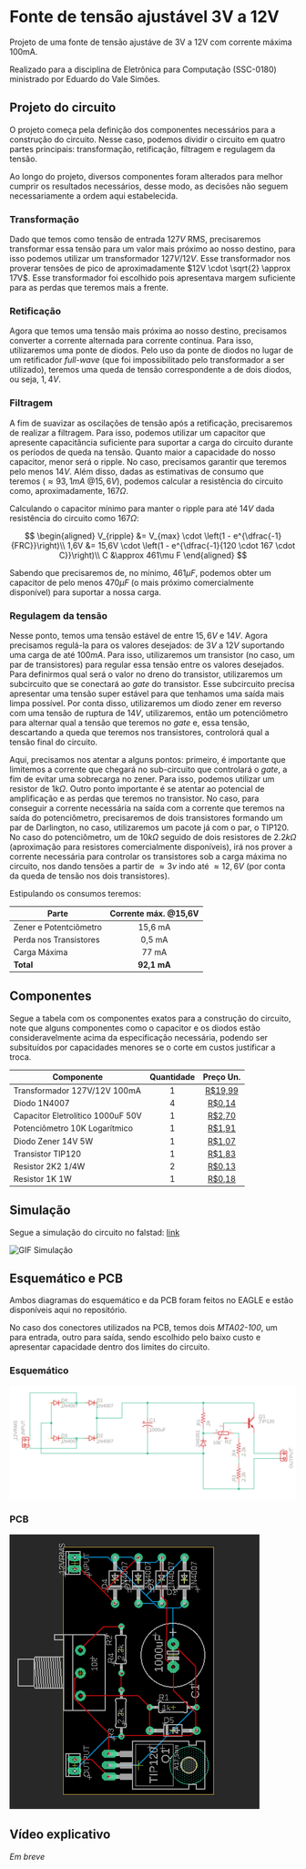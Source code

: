 # Fonte de tensão ajustável 3V a 12V

Projeto de uma fonte de tensão ajustáve de 3V a 12V com corrente máxima 100mA.

Realizado para a disciplina de Eletrônica para Computação (SSC-0180) ministrado por Eduardo do Vale Simões.

## Projeto do circuito

O projeto começa pela definição dos componentes necessários para a construção do circuito. Nesse caso, podemos dividir o circuito
em quatro partes principais: transformação, retificação, filtragem e regulagem da tensão.

Ao longo do projeto, diversos componentes foram alterados para melhor cumprir os resultados necessários, desse modo, as decisões não seguem
necessariamente a ordem aqui estabelecida.

### Transformação

Dado que temos como tensão de entrada $127V$ RMS, precisaremos transformar essa tensão para um valor mais próximo ao nosso destino, para isso podemos utilizar um
transformador $127V/12V$. Esse transformador nos proverar tensões de pico de aproximadamente $12V \cdot \sqrt{2} \approx 17V$. Esse transformador foi escolhido pois
apresentava margem suficiente para as perdas que teremos mais a frente.

### Retificação

Agora que temos uma tensão mais próxima ao nosso destino, precisamos converter a corrente alternada para corrente contínua. Para isso, utilizaremos uma ponte de diodos.
Pelo uso da ponte de diodos no lugar de um retificador _full-wave_ (que foi impossibilitado pelo transformador a ser utilizado), teremos uma queda de tensão correspondente
a de dois diodos, ou seja, $1,4V$.

### Filtragem

A fim de suavizar as oscilações de tensão após a retificação, precisaremos de realizar a filtragem. Para isso, podemos utilizar um capacitor que apresente capacitância suficiente para suportar a carga do circuito durante os períodos de queda na tensão. Quanto maior a capacidade do nosso capacitor, menor será o ripple. No caso, precisamos garantir que teremos pelo menos $14V$. Além disso, dadas as estimativas de consumo que teremos ($\approx 93,1 mA \text{ @} 15,6V$), podemos calcular a resistência do circuito como, aproximadamente, $167\Omega$.

Calculando o capacitor mínimo para manter o ripple para até $14V$ dada resistência do circuito como $167\Omega$:

$$
\begin{aligned}
    V_{ripple} &= V_{max} \cdot \left(1 - e^{\dfrac{-1}{FRC}}\right)\\
    1,6V &= 15,6V \cdot \left(1 - e^{\dfrac{-1}{120 \cdot 167 \cdot C}}\right)\\
    C &\approx 461\mu F
\end{aligned}
$$

Sabendo que precisaremos de, no mínimo, $461 \mu F$, podemos obter um capacitor de pelo menos $470\mu F$ (o mais próximo comercialmente disponível) para suportar a nossa carga.

### Regulagem da tensão

Nesse ponto, temos uma tensão estável de entre $15,6V$ e $14V$. Agora precisamos regulá-la para os valores desejados: de $3V$ a $12V$ suportando uma carga de até $100mA$. Para isso, utilizaremos um transistor (no caso, um par de transistores) para regular essa tensão entre os valores desejados. Para definirmos qual será o valor no dreno do transistor, utilizaremos um subcircuito que se conectará ao _gate_ do transistor. Esse subcircuito precisa apresentar uma tensão super estável para que tenhamos uma saída mais limpa possível. Por conta disso, utilizaremos um diodo zener em reverso com uma tensão de ruptura de $14V$, utilizaremos, então um potenciômetro para alternar qual a tensão que teremos no _gate_ e, essa tensão, descartando a queda que teremos nos transistores, controlorá qual a tensão final do circuito.

Aqui, precisamos nos atentar a alguns pontos: primeiro, é importante que limitemos a corrente que chegará no sub-circuito que controlará o _gate_, a fim de evitar uma sobrecarga no zener. Para isso, podemos utilizar um resistor de $1k\Omega$. Outro ponto importante é se atentar ao potencial de amplificação e as perdas que teremos no transistor. No caso, para conseguir a corrente necessária na saída com a corrente que teremos na saída do potenciômetro, precisaremos de dois transistores formando um par de Darlington, no caso, utilizaremos um pacote já com o par, o TIP120. No caso do potenciômetro, um de $10k\Omega$ seguido de dois resistores de $2.2k\Omega$ (aproximação para resistores comercialmente disponíveis), irá nos prover a corrente necessária para controlar os transistores sob a carga máxima no circuito, nos dando tensões a partir de $\approx 3v$ indo até $\approx12,6V$ (por conta da queda de tensão nos dois transistores). 

Estipulando os consumos teremos:

| Parte                  | Corrente máx. @15,6V |
| ---------------------- | :------------------: |
| Zener e Potentciômetro |       15,6 mA        |
| Perda nos Transistores |        0,5 mA        |
| Carga Máxima           |        77 mA         |
| **Total**              |     **92,1 mA**      |

## Componentes

Segue a tabela com os componentes exatos para a construção do circuito, note que alguns componentes como o capacitor e os diodos estão consideravelmente acima da especificação necessária, podendo ser subsituídos por capacidades menores se o corte em custos justificar a troca.

| Componente                        | Quantidade |                                                                      Preço Un.                                                                       |
| --------------------------------- | :--------: | :--------------------------------------------------------------------------------------------------------------------------------------------------: |
| Transformador 127V/12V 100mA      |     1      |           [R\$19,99](https://www.soldafria.com.br/componentes-eletronicos/transformador/100ma/transformador-12v-100ma-entrada-110-220vac)            |
| Diodo 1N4007                      |     4      |           [R\$0,14](https://www.soldafria.com.br/componentes-eletronicos/diodo/diodo-1nxxxx/diodo-1n4007-retificador-de-uso-geral-1a-700v)           |
| Capacitor Eletrolítico 1000uF 50V |     1      | [R\$2,70](https://www.soldafria.com.br/componentes-eletronicos/capacitor/capacitor-eletrolitico-50v/capacitor-eletrolitico-1000uf-x-50v-p-2883.html) |
| Potenciômetro 10K Logarítmico     |     1      |                                    [R\$1,91](https://www.soldafria.com.br/potenciometro-logaritmo-mini-10ka-l15)                                     |
| Diodo Zener 14V 5W                |     1      |                                    [R\$1,07](https://www.soldafria.com.br/diodo-zener-14v-5w-1n5351-p-7621.html)                                     |
| Transistor TIP120                 |     1      |                                        [R\$1,83](https://www.soldafria.com.br/transistor-tip120-p-1384.html)                                         |
| Resistor 2K2 1/4W                 |     2      |                                  [R\$0,13](https://www.soldafria.com.br/resistor-de-2k2-carbono-5-1-4w-vm-vm-vm-dr)                                  |
| Resistor 1K 1W                    |     1      |                                    [R\$0,18](https://www.soldafria.com.br/resistor-1k-5-1w-mrptvmdr-p-4731.html)                                     |

## Simulação

Segue a simulação do circuito no falstad: [link](http://falstad.com/circuit/circuitjs.html?ctz=CQAgjCAMB0l3BWEAmM0EE4DMGAcB2ZLMSANjABYxkQKsQk6GBTAWjDACgA3EV0iuGp8BILFlJRwIUpHC45iqOk4AVMTQ40Mk8ZLmCYJDHxiQwCIvgwYKpDIWoJIuPgnQIOF6sWQJ8uFhsYPjKNhicAO4igloaQjSQUTFiEvF6UMk6CeCyOUnR2RlgeRlJACa5chnIyLHCNOXMAGYAhgCuADYALpyVJXJxtfU0jS0dPX0ohKmSA7MoIE1tXb2VyDPFeUNL46vJGzQZWJYLBWKncXYjmdEnR2nXZwd1Off5nABODMJxnqMuKQkODJJ5-X7Cc5PDL-Z7dBgYTR5UiveaDPgUWDkSjESw4DYUUIwFF2E6kf5gPCU+LLCa9eEklCvcmSYZAjHQUi4fwBBQSJykfTQfAWSCEXCUrD4OjIWw0vaTaKMkKSRls87KiiCFngLW3GQIOZ6nXIQHnWFxZWQzghQSWVym1z+VmAiDAuDKcwUEwAJWYAGcAJb+7qtAB2AGNmMlYY6GMgHWaY8IYYjntFDYM05mqvqc-NMEjFMkrTRNYYS4aUBQ5Caq+a0xkdWVK7o0s3TZksIIAF7MMPMT7sWLgYU4+2UhPu5BsIkoWAKeBLpcmSjgTg9n4PSSxmuLPsDoeUZOjPexpPfQsoQFXw5SWogy9pu9XspMkFKqt+ST4SCCb-6h2ci-oIWCdkk3y4BQDqvFBrhYH+QIgiUNBwWIiFoe8YwrD0rCdMw-RSIosBcNEhByGyIEoPWySYac5EXIkyRUWBwGdu85wMZRUFMhWZE8WyaHqpwpomO8cTvG+ZhwIS4D4NAuAEAg3J4LYkAbCi0hcAA5tM256WIXJEZwAD2tDaoYtAnEgfjQJKpAis4hJit6iTQKgJQlAQMk6JAniWTQer0AAMiZrTlJwQA)

![GIF Simulação](assets/sim.gif)

## Esquemático e PCB

Ambos diagramas do esquemático e da PCB foram feitos no EAGLE e estão disponíveis aqui no repositório.

No caso dos conectores utilizados na PCB, temos dois _MTA02-100_, um para entrada, outro para saída, sendo escolhido pelo baixo custo e apresentar capacidade dentro dos limites do circuito.

### Esquemático

![Esquemático do circuito](assets/schem.png)

### PCB

![Diagrama da PCB](assets/pcb.png)

## Vídeo explicativo

*Em breve*
